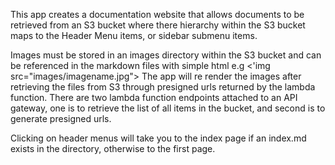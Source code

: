 This app creates a documentation website that allows documents to be retrieved from an S3 bucket where there hierarchy within the S3 bucket maps to the Header Menu items, or sidebar submenu items.

Images must be stored in an images directory within the S3 bucket and can be referenced in the markdown files with simple html 
e.g
<'img src="images/imagename.jpg">
The app will re render the images after retrieving the files from S3 through presigned urls returned by the lambda function.
There are two lambda function endpoints attached to an API gateway, one is to retrieve the list of all items in the bucket, and second is to generate presigned urls.

Clicking on header menus will take you to the index page if an index.md exists in the directory, otherwise to the first page.